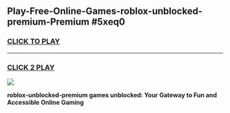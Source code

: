 
## Play-Free-Online-Games-roblox-unblocked-premium-Premium #5xeq0
<h3>
<a href="https://premium.freeplayer.one?title=roblox-unblocked-premium&ref=8M">CLICK TO PLAY</a></h3>
<hr>

<h3>
<a href="https://premium.freeplayer.one?title=roblox-unblocked-premium&ref=8M">CLICK 2 PLAY</a>
  
</h3>

<a href="https://premium.freeplayer.one?title=roblox-unblocked-premium&ref=8M"><img src="https://clearcache.store/games.png"></a>


**roblox-unblocked-premium games unblocked: Your Gateway to Fun and Accessible Online Gaming**
